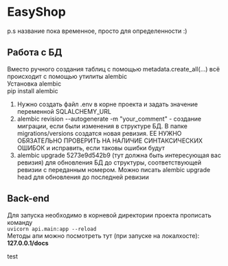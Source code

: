 # EasyShop
p.s название пока временное, просто для определенности :)

## Работа с БД
Вместо ручного создания таблиц с помощью metadata.create_all(...) всё
происходит с помощью утилиты alembic <br/>
Установка alembic <br/>
pip install alembic

1. Нужно создать файл .env в корне проекта и задать значение переменной
SQLALCHEMY_URL
2. alembic revision --autogenerate -m "your_comment" - создание миграции, если
были изменения в структуре БД. В папке migrations/versions создатся новая ревизия.
ЕЕ НУЖНО ОБЯЗАТЕЛЬНО ПРОВЕРИТЬ НА НАЛИЧИЕ СИНТАКСИЧЕСКИХ ОШИБОК и исправить, если таковы ошибки будут
3. alembic upgrade 5273e9d542b9 (тут должна быть интересующая вас ревизия) для обновления БД до структуры, 
соответствующей ревизии с переданным номером. Можно писать alembic upgrade head
для обновления до последней ревизии

## Back-end
Для запуска необходимо в корневой директории проекта прописать команду <br/>
<code>uvicorn api.main:app --reload</code><br/>
Методы апи можно посмотреть тут (при запуске на локалхосте): <b>127.0.0.1/docs</b>

test
